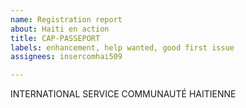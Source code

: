 ```yaml
---
name: Registration report
about: Haiti en action
title: CAP-PASSEPORT
labels: enhancement, help wanted, good first issue
assignees: insercomhai509

---
```


INTERNATIONAL SERVICE COMMUNAUTÉ HAITIENNE
